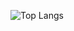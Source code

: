 ![Top Langs](https://github-readme-stats.vercel.app/api/top-langs/?username=KoorunG&layout=compact&theme=dracula)
